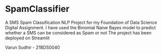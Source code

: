# SpamClassifier
A SMS Spam Classification NLP Project for my Foundation of Data Science Digital Assignment. 
I have used the Binomial Naive Bayes model to predict whether a SMS can be considered as Spam or not
The project has been deployed on Streamlit

Varun Sudhir - 21BDS0040
